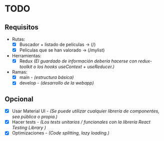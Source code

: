 # TODO

## Requisitos

-   Rutas:
    -   [x] Buscador + listado de películas -> (/)
    -   [x] Películas que se han valorado -> (/mylist)
-   Herramientas:
    -   [x] Redux _(El guardado de información debería hacerse con redux-toolkit o los hooks useContext + useReducer.)_
-   Ramas:
    -   [x] main - _(estructura básica)_
    -   [x] develop - _(desarrollo de la webapp)_

## Opcional

-   [x] Usar Material UI - _(Se puede utilizar cualquier librería de componentes, sea pública o propia.)_
-   [x] Hacer tests - _(Los tests unitarios / funcionales con la librería React Testing Library )_
-   [x] Optimizaciones - _(Code splitting, lazy loading.)_
